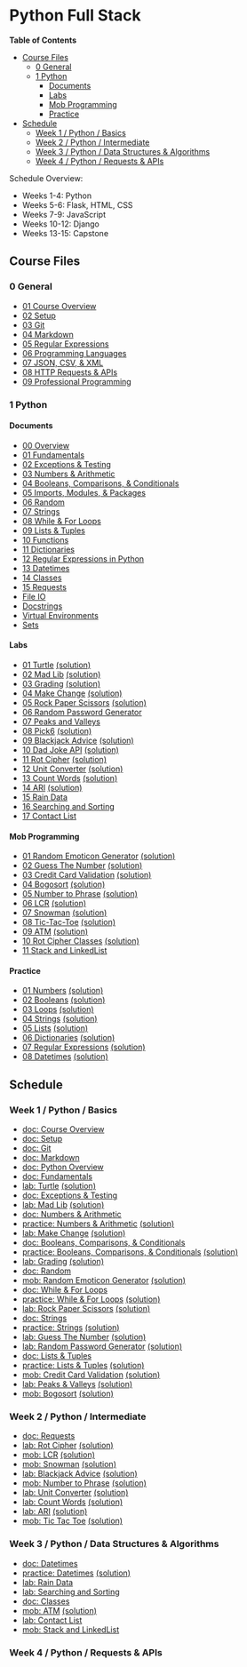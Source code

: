 # Python Full Stack


**Table of Contents**
- [Course Files](#course-files)
  - [0 General](#0-general)
  - [1 Python](#1-python)
    - [Documents](#documents)
    - [Labs](#labs)
    - [Mob Programming](#mob-programming)
    - [Practice](#practice)
- [Schedule](#schedule)
  - [Week 1 / Python / Basics](#week-1--python--basics)
  - [Week 2 / Python / Intermediate](#week-2--python--intermediate)
  - [Week 3 / Python / Data Structures & Algorithms](#week-3--python--data-structures--algorithms)
  - [Week 4 / Python  / Requests & APIs](#week-4--python---requests--apis)



Schedule Overview:
- Weeks 1-4: Python
- Weeks 5-6: Flask, HTML, CSS
- Weeks 7-9: JavaScript
- Weeks 10-12: Django
- Weeks 13-15: Capstone



## Course Files

### 0 General

- [01 Course Overview](0%20General/Course%20Overview.md)
- [02 Setup](0%20General/02%20Setup.md)
- [03 Git](0%20General/03%20Git.md)
- [04 Markdown](0%20General/04%20Markdown.md)
- [05 Regular Expressions](0%20General/05%20Regular%20Expressions.md)
- [06 Programming Languages](0%20General/06%20Programming%20Languages.md)
- [07 JSON, CSV, & XML](0%20General/07%20JSON,%20CSV,%20&%20XML.md)
- [08 HTTP Requests & APIs](0%20General/08%20HTTP%20Requests%20&%20APIs.md)
- [09 Professional Programming](0%20General/09%20Professional%20Programming.md)

### 1 Python

#### Documents

- [00 Overview](1%20Python/docs/00%20Python%20Overview.md)
- [01 Fundamentals](1%20Python/docs/01%20Fundamentals.md)
- [02 Exceptions & Testing](1%20Python/docs/02%20Exceptions%20&%20Testing.md)
- [03 Numbers & Arithmetic](1%20Python/docs/03%20Numbers%20&%20Arithmetic.md)
- [04 Booleans, Comparisons, & Conditionals](1%20Python/docs/04%20Booleans,%20Comparisons,%20&%20Conditionals.md)
- [05 Imports, Modules, & Packages](1%20Python/docs/05%20Imports,%20Modules,%20&%20Packages.md)
- [06 Random](1%20Python/docs/06%20Random.md)
- [07 Strings](1%20Python/docs/07%20Strings.md)
- [08 While & For Loops](1%20Python/docs/08%20While%20&%20For%20Loops.md)
- [09 Lists & Tuples](1%20Python/docs/09%20Lists%20&%20Tuples.md)
- [10 Functions](1%20Python/docs/10%20Functions.md)
- [11 Dictionaries](1%20Python/docs/11%20Dictionaries.md)
- [12 Regular Expressions in Python](1%20Python/docs/12%20Regular%20Expressions%20in%20Python.md)
- [13 Datetimes](1%20Python/docs/13%20Datetimes.md)
- [14 Classes](1%20Python/docs/14%20Classes.md)
- [15 Requests](1%20Python/docs/15%20Requests.md)
- [File IO](1%20Python/docs/File%20IO.md)
- [Docstrings](1%20Python/docs/Docstrings.md)
- [Virtual Environments](1%20Python/docs/Virtual%20Environments.md)
- [Sets](1%20Python/docs/Sets.md)


#### Labs

- [01 Turtle](1%20Python/labs/01%20Turtle.md) [(solution)](1%20Python/solutions/lab01_turtle.py)
- [02 Mad Lib](1%20Python/labs/02%20Mad%20Lib.md) [(solution)](1%20Python/solutions/lab02_mad_lib.py)
- [03 Grading](1%20Python/labs/03%20Grading.md) [(solution)](1%20Python/solutions/lab03_grading.py)
- [04 Make Change](1%20Python/labs/04%20Make%20Change.md) [(solution)](1%20Python/solutions/lab04_make_change.py)
- [05 Rock Paper Scissors](1%20Python/labs/05%20Rock%20Paper%20Scissors.md) [(solution)](1%20Python/solutions/lab05_rock_paper_scissors.py)
- [06 Random Password Generator](1%20Python/labs/06%20Random%20Password%20Generator.md)
- [07 Peaks and Valleys](1%20Python/labs/07%20Peaks%20and%20Valleys.md)
- [08 Pick6](1%20Python/labs/08%20Pick6.md) [(solution)](1%20Python/solutions/lab08_pick6.py)
- [09 Blackjack Advice](1%20Python/labs/09%20Blackjack%20Advice.md) [(solution)](1%20Python/solutions/lab09_blackjack_advice.py)
- [10 Dad Joke API](1%20Python/labs/10%20Dad%20Joke%20API.md) [(solution)](1%20Python/solutions/lab10_dad_joke_api.py)
- [11 Rot Cipher](1%20Python/labs/11%20Rot%20Cipher.md) [(solution)](1%20Python/solutions/lab11_rot_cipher.py)
- [12 Unit Converter](1%20Python/labs/Unit%20Converter.md) [(solution)](1%20Python/solutions/lab12_unit_converter.py)
- [13 Count Words](1%20Python/labs/Count%20Words.md) [(solution)](1%20Python/solutions/lab13_count_words.py)
- [14 ARI](1%20Python/labs/ARI.md) [(solution)](1%20Python/solutions/lab14_ari.py)
- [15 Rain Data](1%20Python/labs/15%20Rain%20Data.md)
- [16 Searching and Sorting](1%20Python/labs/16%20Searching%20and%20Sorting.md)
- [17 Contact List](1%20Python/labs/17%20Contact%20List.md)



#### Mob Programming


- [01 Random Emoticon Generator](1%20Python/mob/01%20Random%20Emoticon%20Generator.md) [(solution)](1%20Python/solutions/mob01_random_emoticon_generator.py)
- [02 Guess The Number](1%20Python/mob/02%20Guess%20The%20Number.md) [(solution)](1%20Python/solutions/mob02_guess_the_number_v2-v4.py)
- [03 Credit Card Validation](1%20Python/mob/03%20Credit%20Card%20Validation.md) [(solution)](1%20Python/solutions/mob03_credit_card_validation.py)
- [04 Bogosort](1%20Python/mob/04%20Bogosort.md) [(solution)](1%20Python/solutions/mob04_bogosort.py)
- [05 Number to Phrase](1%20Python/mob/05%20Number%20to%20Phrase.md) [(solution)](1%20Python/solutions/mob05_number_to_phrase.py)
- [06 LCR](1%20Python/mob/06%20LCR.md) [(solution)](1%20Python/solutions/mob06_lcr.py)
- [07 Snowman](1%20Python/mob/07%20Snowman.md) [(solution)](1%20Python/solutions/mob07_snowman.py)
- [08 Tic-Tac-Toe](1%20Python/mob/08%20Tic-Tac-Toe.md) [(solution)](1%20Python/solutions/mob08_tic_tac_toe.py)
- [09 ATM](1%20Python/mob/09%20ATM.md) [(solution)](1%20Python/solutions/mob09_atm.py)
- [10 Rot Cipher Classes](1%20Python/mob/10%20Rot%20Cipher%20Classes.md) [(solution)](1%20Python/solutions/rotcipher.py)
- [11 Stack and LinkedList](1%20Python/mob/11%20Stack%20and%20LinkedList.md)

#### Practice


- [01 Numbers](1%20Python/practice/01_numbers.py) [(solution)](1%20Python/solutions/practice01_numbers.py)
- [02 Booleans](1%20Python/practice/02_booleans.py) [(solution)](1%20Python/solutions/practice02_booleans.py)
- [03 Loops](1%20Python/practice/03_loops.py) [(solution)](1%20Python/solutions/practice03_loops.py)
- [04 Strings](1%20Python/practice/04_strings.py) [(solution)](1%20Python/solutions/practice04_strings.py)
- [05 Lists](1%20Python/practice/05_lists.py) [(solution)](1%20Python/solutions/practice05_lists.py)
- [06 Dictionaries](1%20Python/practice/06_dictionaries.py) [(solution)](1%20Python/practice/06_dictionaries.py)
- [07 Regular Expressions](1%20Python/practice/07_regex.py) [(solution)](1%20Python/solutions/practice07_regex.py)
- [08 Datetimes](1%20Python/practice/08_datetimes.py) [(solution)](1%20Python/solutions/practice08_datetimes.py)



## Schedule

### Week 1 / Python / Basics

- [doc: Course Overview](0%20General/01%20Course%20Overview.md)
- [doc: Setup](0%20General/02%20Setup.md)
- [doc: Git](0%20General/03%20Git.md)
- [doc: Markdown](0%20General/04%20Markdown.md)
- [doc: Python Overview](1%20Python/docs/00%20Python%20Overview.md)
- [doc: Fundamentals](1%20Python/docs/01%20Fundamentals.md)
- [lab: Turtle](1%20Python/labs/01%20Turtle.md) [(solution)](1%20Python/solutions/lab01_turtle.py)
- [doc: Exceptions & Testing](1%20Python/docs/02%20Exceptions%20&%20Testing.md)
- [lab: Mad Lib](1%20Python/labs/02%20Mad%20Lib.md) [(solution)](1%20Python/solutions/lab02_mad_lib.py)
- [doc: Numbers & Arithmetic](1%20Python/docs/03%20Numbers%20&%20Arithmetic.md)
- [practice: Numbers & Arithmetic](1%20Python/practice/01_numbers.py) [(solution)](1%20Python/solutions/practice01_numbers.py)
- [lab: Make Change](1%20Python/labs/04%20Make%20Change.md) [(solution)](1%20Python/solutions/lab04_make_change.py)
- [doc: Booleans, Comparisons, & Conditionals](1%20Python/docs/04%20Booleans,%20Comparisons,%20&%20Conditionals.md)
- [practice: Booleans, Comparisons, & Conditionals](1%20Python/practice/02_booleans.py) [(solution)](1%20Python/solutions/practice02_booleans.py)
- [lab: Grading](1%20Python/labs/04%20Grading.md) [(solution)](1%20Python/solutions/lab03_grading.py)
- [doc: Random](1%20Python/docs/06%20Random.md)
- [mob: Random Emoticon Generator](1%20Python/mob/01%20Random%20Emoticon%20Generator.md) [(solution)](1%20Python/solutions/mob01_random_emoticon_generator.py)
- [doc: While & For Loops](1%20Python/docs/07%20While%20&%20For%20Loops.md)
- [practice: While & For Loops](1%20Python/practice/03_loops.py) [(solution)](1%20Python/solutions/practice03_loops.py)
- [lab: Rock Paper Scissors](1%20Python/labs/05%20Rock%20Paper%20Scissors.md) [(solution)](1%20Python/solutions/lab05_rock_paper_scissors.py)
- [doc: Strings](1%20Python/docs/08%20Strings.md)
- [practice: Strings](1%20Python/practice/04_strings.py) [(solution)](1%20Python/solutions/practice04_strings.py)
- [lab: Guess The Number](1%20Python/mob/02%20Guess%20The%20Number.md) [(solution)](1%20Python/solutions/mob_guess_the_number.py)
- [lab: Random Password Generator](1%20Python/labs/06%20Random%20Password%20Generator.md) [(solution)](1%20Python/solutions/lab06_random_password_generator.py)
- [doc: Lists & Tuples](1%20Python/docs/09%20Lists%20&%20Tuples.md)
- [practice: Lists & Tuples](1%20Python/practice/practice05_lists.py) [(solution)](1%20Python/solutions/practice05_lists.py)
- [mob: Credit Card Validation](1%20Python/mob/03%20Credit%20Card%20Validation.md) [(solution)](1%20Python/solutions/mob_credit_card_validation.py)
- [lab: Peaks & Valleys](1%20Python/labs/07%20Peaks%20and%20Valleys.md) [(solution)](1%20Python/solutions/lab07_peaks_and_valleys.py)
- [mob: Bogosort](1%20Python/mob/04%20Bogosort.md) [(solution)](1%20Python/solutions/mob04_bogosort.py)

### Week 2 / Python / Intermediate

- [doc: Requests](1%20Python/docs/15%20Requests.md)
- [lab: Rot Cipher](1%20Python/labs/11%20Rot%20Cipher.md) [(solution)](1%20Python/solutions/lab11_rot_cipher.py)
- [mob: LCR](1%20Python/mob/06%20LCR.md) [(solution)](1%20Python/solutions/mob06_lcr.py)
- [mob: Snowman](1%20Python/mob/07%20Snowman.md) [(solution)](1%20Python/solutions/mob07_snowman.py)
- [lab: Blackjack Advice](1%20Python/labs/09%20Blackjack%20Advice.md) [(solution)](1%20Python/solutions/lab09_blackjack_advice.py)
- [mob: Number to Phrase](1%20Python/mob/05%20Number%20to%20Phrase.md) [(solution)](1%20Python/solutions/mob05_number_to_phrase.py)
- [lab: Unit Converter](1%20Python/labs/12%20Unit%20Converter.md) [(solution)](1%20Python/solutions/lab12_unit_converter.py)
- [lab: Count Words](1%20Python/labs/13%20Count%20Words.md) [(solution)](1%20Python/solutions/lab13_count_words.py)
- [lab: ARI](1%20Python/labs/14%20ARI.md) [(solution)](1%20Python/solutions/lab14_ari.py)
- [mob: Tic Tac Toe](1%20Python/mob/08%20Tic-Tac-Toe.md) [(solution)](1%20Python/solutions/mob08_tic_tac_toe.py)

### Week 3 / Python / Data Structures & Algorithms

- [doc: Datetimes](1%20Python/docs/13%20Datetimes.md)
- [practice: Datetimes](1%20Python/practice/08_datetimes.py) [(solution)](1%20Python/solutions/practice08_datetimes.py)
- [lab: Rain Data](1%20Python/labs/15%20Rain%20Data.md)
- [lab: Searching and Sorting](1%20Python/labs/16%20Searching%20and%20Sorting.md)
- [doc: Classes](1%20Python/docs/14%20Classes.md)
- [mob: ATM](1%20Python/mob/09%20ATM.md) [(solution)](1%20Python/solutions/mob09_atm.py)
- [lab: Contact List](1%20Python/labs/17%20Contact%20List.md)
- [mob: Stack and LinkedList](1%20Python/mob/11%20Stack%20and%20LinkedList.md)

<!-- 
tuesday
review ari
practice - truncate text, wrap text
lecture on datetimes
practice problems for datetimes
rain data

wednesday
student sorter
more rain data
searching and sorting algorithms

thursday
lecture: classes
mob: atm
lab: todo list

friday
lists and trees
 -->


### Week 4 / Python  / Requests & APIs



<!-- 
monday
  requests
  quotes api

tuesday
  open trivia db
  https://opentdb.com/api.php?amount=10

wednesday
  quotes api

thursday
  any api

friday
  flask
 -->


